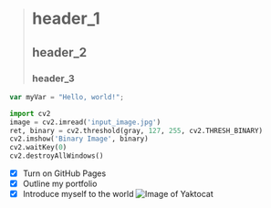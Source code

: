 > # header_1
> ## header_2
> ### header_3
``` javascript
var myVar = "Hello, world!";
```
``` python
import cv2
image = cv2.imread('input_image.jpg')
ret, binary = cv2.threshold(gray, 127, 255, cv2.THRESH_BINARY)
cv2.imshow('Binary Image', binary)
cv2.waitKey(0)
cv2.destroyAllWindows()
```
- [x] Turn on GitHub Pages
- [x] Outline my portfolio
- [x] Introduce myself to the world
![Image of Yaktocat](https://octodex.github.com/images/yaktocat.png)
